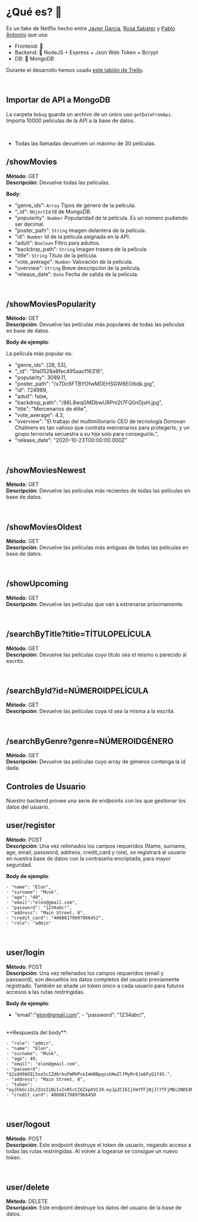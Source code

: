# ¿Qué es? 👀

Es un fake de Netflix hecho entre [Javier Garcia](https://github.com/javigarcias), [Rosa Sabater](https://github.com/RosaSabater) y [Pablo Antonini](https://github.com/Antonini333) que usa:

- Frontend: 🌌 
- Backend: 🔸 NodeJS + Express + Json Web Token + Bcrypt
- DB: 🍃 MongoDB 

Durante el desarrollo hemos usado [este tablón de Trello]().


<br>


## Importar de API a MongoDB

La carpeta `Debug` guarda un archivo de un único uso `getDataFromApi`.
<br>Importa 10000 películas de la API a la base de datos.

<br>

- Todas las llamadas devuelven un máximo de 30 películas.

## /showMovies

**Método**: GET
<br>**Descripción**: Devuelve todas las películas. 

**Body**:

- "genre_ids": `Array`
Tipos de género de la película.
- "_id": `ObjectId`
Id de MongoDB.
- "popularity": `Number`
Popularidad de la película. Es un número pudiendo ser decimal.
- "poster_path": `String`
Imagen delantera de la película.
- "id": `Number`
Id de la película asignada en la API.
- "adult": `Boolean`
Filtro para adultos.
- "backdrop_path": `String`
Imagen trasera de la película.
- "title": `String`
Título de la película.
- "vote_average": `Number`
Valoración de la película.
- "overview": `String`
Breve descripción de la película.
- "release_date": `Date`
Fecha de salida de la película.

<br>

## /showMoviesPopularity

**Método**: GET
<br>**Descripción**: Devuelve las películas más populares de todas las películas en base de datos.

**Body de ejemplo**:

La película más popular es:

- "genre_ids": [28, 53],
- "_id": "5fa0528a8fec495aacf16316",
- "popularity": 3089.11,
- "poster_path": "/x7Dc6FTBYOfwMDEHSGW6EOitidk.jpg",
- "id": 724989,
- "adult": false,
- "backdrop_path": "/86L8wqGMDbwURPni2t7FQ0nDjsH.jpg",
- "title": "Mercenarios de élite",
- "vote_average": 4.3,
- "overview": "El trabajo del multimillonario CEO de tecnología Donovan Chalmers es tan valioso que contrata mercenarios para protegerlo, y un grupo terrorista secuestra a su hija solo para conseguirlo.",
- "release_date": "2020-10-23T00:00:00.000Z"

<br>

## /showMoviesNewest

**Método**: GET
<br>**Descripción**: Devuelve las películas más recientes de todas las películas en base de datos.

<br>

## /showMoviesOldest

**Método**: GET
<br>**Descripción**: Devuelve las películas más antiguas de todas las películas en base de datos.

<br>

## /showUpcoming

**Método**: GET
<br>**Descripción**: Devuelve las películas que van a estrenarse próximamente.

<br>

## /searchByTitle?title=TÍTULOPELÍCULA

**Método**: GET
<br>**Descripción**: Devuelve las películas cuyo título sea el mismo o parecido al escrito.

<br>

## /searchById?id=NÚMEROIDPELÍCULA

**Método**: GET
<br>**Descripción**: Devuelve las películas cuya id sea la misma a la escrita.

<br>

## /searchByGenre?genre=NÚMEROIDGÉNERO

**Método**: GET
<br>**Descripción**: Devuelve las películas cuyo array de géneros contenga la id dada.


## Controles de Usuario

Nuestro backend provee una serie de endpoints con los que gestionar los datos del usuario.


## user/register

**Método**: POST
<br>**Descripción**: Una vez rellenados los campos requeridos (Name, surname, age, email, password, address, credit_card y role), se registrará al usuario en nuestra base de datos con la contraseña encriptada, para mayor seguridad.

**Body de ejemplo**:

    - "name": "Elon",
    - "surname": "Musk",
    - "age": "49", 
    - "email":"elon@gmail.com",
    - "password": "1234abc!",
    - "address": "Main Street, 8",
    - "credit_card": "40608179897966452", 
    - "role": "admin"
<br>

## user/login

**Método**: POST
<br>**Descripción**: Una vez rellenados los campos requeridos (email y password), son devueltos los datos completos del usuario previamente registrado. También se añade un token único a cada usuario para futuros accesos a las rutas restringidas.

**Body de ejemplo**:
   - "email":"elon@gmail.com",
    - "password": "1234abc!",

<br>
**Respuesta del body**:

    - "role": "admin",
    - "name": "Elon",
    - "surname": "Musk",
    - "age": 49,
    - "email": "elon@gmail.com",
    - "password": "$2a$09$OIL5xa5cIZd6rkuPmMVPceImH0BpqzskHwZlfMyRr8Ja6FyQ1f45.",
    - "address": "Main Street, 8",
    - "token": "eyJhbGciOiJIUzI1NiIsInR5cCI6IkpXVCJ9.eyJpZCI6IjVmYTFjNjJlYTFjMDc2NDI4MTE2OTA5ZCIsImlhdCI6MTYwNDQzNzU2OCwiZXhwIjoxNjA3MDI5NTY4fQ.Dbnh9ZaHupxeIHxEdr3xb5sLGLEYNfQjGDlAV2FIHOI",
    - "credit_card": 40608179897966450
<br>

## user/logout

**Método**: POST
<br>**Descripción**: Este endpoint destruye el token de usuario, negando acceso a todas las rutas restringidas.
Al volver a logearse se consigue un nuevo token.

<br>

## user/delete

**Método**: DELETE
<br>**Descripción**: Este endpoint destruye los datos del usuario de la base de datos.
<br>

